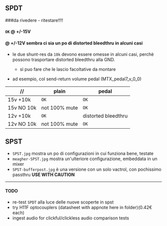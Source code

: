 ﻿
## SPDT
###da rivedere - ritestare!!!!

#### `OK` @ +/-15V
#### @ +/-12V sembra ci sia un po di distorted bleedthru in alcuni casi

* le due shunt-res da `10k` devono essere omesse in alcuni casi, perchè possono trasportare distorted bleedthru alla GND.
  + si puo fare che le lascio facoltative da montare
  
* ad esempio, col send-return volume pedal (MTX_pedal7_v_0_0)

| //         | plain         | pedal               |
|------------|---------------|---------------------|
| 15v +10k   | `OK`            | `OK`                  |
| 15v NO 10k | not 100% mute | `OK`                  |
| 12v +10k   | `OK`            | distorted bleedthru |
| 12v NO 10k | not 100% mute | `OK`                  |


## SPST
  * `SPST.jpg` mostra un po di configurazioni in cui funziona bene, testate
  * `meagher-SPST.jpg` mostra un'ulteriore configurazione, embeddata in un mixer
  * `SPST-bufferpost.jpg` è una versione con un solo vactrol, con pochissimo passthru **USE WITH CAUTION**
---

#### TODO
  - re-test `SPDT` alla luce delle nuove scoperte in spst
  - try H11F optocouplers (datasheet with appnote here in folder)(0.42€ each)
  - ingest audio for clickful/clickless audio comparison tests